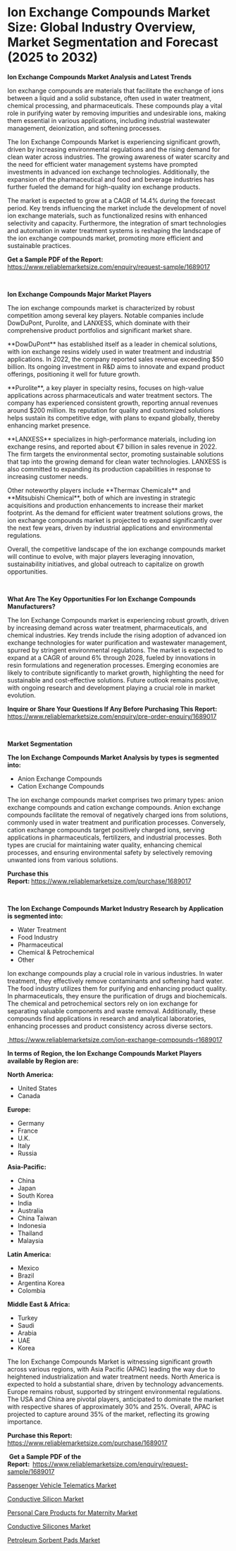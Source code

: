 <p><h1>Ion Exchange Compounds Market Size: Global Industry Overview, Market Segmentation and Forecast (2025 to 2032)</h1></p><p><strong>Ion Exchange Compounds Market Analysis and Latest Trends</strong></p>
<p><p>Ion exchange compounds are materials that facilitate the exchange of ions between a liquid and a solid substance, often used in water treatment, chemical processing, and pharmaceuticals. These compounds play a vital role in purifying water by removing impurities and undesirable ions, making them essential in various applications, including industrial wastewater management, deionization, and softening processes.</p><p>The Ion Exchange Compounds Market is experiencing significant growth, driven by increasing environmental regulations and the rising demand for clean water across industries. The growing awareness of water scarcity and the need for efficient water management systems have prompted investments in advanced ion exchange technologies. Additionally, the expansion of the pharmaceutical and food and beverage industries has further fueled the demand for high-quality ion exchange products.</p><p>The market is expected to grow at a CAGR of 14.4% during the forecast period. Key trends influencing the market include the development of novel ion exchange materials, such as functionalized resins with enhanced selectivity and capacity. Furthermore, the integration of smart technologies and automation in water treatment systems is reshaping the landscape of the ion exchange compounds market, promoting more efficient and sustainable practices.</p></p>
<p><strong>Get a Sample PDF of the Report:&nbsp;</strong> <a href="https://www.reliablemarketsize.com/enquiry/request-sample/1689017?utm_campaign=973&utm_medium=2&utm_source=Github&utm_content=ia&utm_term=06012025&utm_id=ion-exchange-compounds">https://www.reliablemarketsize.com/enquiry/request-sample/1689017</a></p>
<p>&nbsp;</p>
<p><strong>Ion Exchange Compounds Major Market Players</strong></p>
<p><p>The ion exchange compounds market is characterized by robust competition among several key players. Notable companies include DowDuPont, Purolite, and LANXESS, which dominate with their comprehensive product portfolios and significant market share.</p><p>**DowDuPont** has established itself as a leader in chemical solutions, with ion exchange resins widely used in water treatment and industrial applications. In 2022, the company reported sales revenue exceeding $50 billion. Its ongoing investment in R&D aims to innovate and expand product offerings, positioning it well for future growth.</p><p>**Purolite**, a key player in specialty resins, focuses on high-value applications across pharmaceuticals and water treatment sectors. The company has experienced consistent growth, reporting annual revenues around $200 million. Its reputation for quality and customized solutions helps sustain its competitive edge, with plans to expand globally, thereby enhancing market presence.</p><p>**LANXESS** specializes in high-performance materials, including ion exchange resins, and reported about €7 billion in sales revenue in 2022. The firm targets the environmental sector, promoting sustainable solutions that tap into the growing demand for clean water technologies. LANXESS is also committed to expanding its production capabilities in response to increasing customer needs.</p><p>Other noteworthy players include **Thermax Chemicals** and **Mitsubishi Chemical**, both of which are investing in strategic acquisitions and production enhancements to increase their market footprint. As the demand for efficient water treatment solutions grows, the ion exchange compounds market is projected to expand significantly over the next few years, driven by industrial applications and environmental regulations.</p><p>Overall, the competitive landscape of the ion exchange compounds market will continue to evolve, with major players leveraging innovation, sustainability initiatives, and global outreach to capitalize on growth opportunities.</p></p>
<p>&nbsp;</p>
<p><strong>What Are The Key Opportunities For Ion Exchange Compounds Manufacturers?</strong></p>
<p><p>The Ion Exchange Compounds market is experiencing robust growth, driven by increasing demand across water treatment, pharmaceuticals, and chemical industries. Key trends include the rising adoption of advanced ion exchange technologies for water purification and wastewater management, spurred by stringent environmental regulations. The market is expected to expand at a CAGR of around 6% through 2028, fueled by innovations in resin formulations and regeneration processes. Emerging economies are likely to contribute significantly to market growth, highlighting the need for sustainable and cost-effective solutions. Future outlook remains positive, with ongoing research and development playing a crucial role in market evolution.</p></p>
<p><strong>Inquire or Share Your Questions If Any Before Purchasing This Report:</strong> <a href="https://www.reliablemarketsize.com/enquiry/pre-order-enquiry/1689017?utm_campaign=973&utm_medium=2&utm_source=Github&utm_content=ia&utm_term=06012025&utm_id=ion-exchange-compounds">https://www.reliablemarketsize.com/enquiry/pre-order-enquiry/1689017</a></p>
<p>&nbsp;</p>
<p><strong>Market Segmentation</strong></p>
<p><strong>The Ion Exchange Compounds Market Analysis by types is segmented into:</strong></p>
<p><ul><li>Anion Exchange Compounds</li><li>Cation Exchange Compounds</li></ul></p>
<p><p>The ion exchange compounds market comprises two primary types: anion exchange compounds and cation exchange compounds. Anion exchange compounds facilitate the removal of negatively charged ions from solutions, commonly used in water treatment and purification processes. Conversely, cation exchange compounds target positively charged ions, serving applications in pharmaceuticals, fertilizers, and industrial processes. Both types are crucial for maintaining water quality, enhancing chemical processes, and ensuring environmental safety by selectively removing unwanted ions from various solutions.</p></p>
<p><strong>Purchase this Report:&nbsp;</strong><a href="https://www.reliablemarketsize.com/purchase/1689017?utm_campaign=973&utm_medium=2&utm_source=Github&utm_content=ia&utm_term=06012025&utm_id=ion-exchange-compounds">https://www.reliablemarketsize.com/purchase/1689017</a></p>
<p>&nbsp;</p>
<p><strong>The Ion Exchange Compounds Market Industry Research by Application is segmented into:</strong></p>
<p><ul><li>Water Treatment</li><li>Food Industry</li><li>Pharmaceutical</li><li>Chemical & Petrochemical</li><li>Other</li></ul></p>
<p><p>Ion exchange compounds play a crucial role in various industries. In water treatment, they effectively remove contaminants and softening hard water. The food industry utilizes them for purifying and enhancing product quality. In pharmaceuticals, they ensure the purification of drugs and biochemicals. The chemical and petrochemical sectors rely on ion exchange for separating valuable components and waste removal. Additionally, these compounds find applications in research and analytical laboratories, enhancing processes and product consistency across diverse sectors.</p></p>
<p><a href="https://www.reliablemarketsize.com/ion-exchange-compounds-r1689017?utm_campaign=973&utm_medium=2&utm_source=Github&utm_content=ia&utm_term=06012025&utm_id=ion-exchange-compounds">&nbsp;https://www.reliablemarketsize.com/ion-exchange-compounds-r1689017</a></p>
<p><strong>In terms of Region, the Ion Exchange Compounds Market Players available by Region are:</strong></p>
<p>
    <p> <strong> North America: </strong>
        <ul>
            <li>United States</li>
            <li>Canada</li>
        </ul>
        </p> 
    <p> <strong> Europe: </strong>
        <ul>
            <li>Germany</li>
            <li>France</li>
            <li>U.K.</li>
            <li>Italy</li>
            <li>Russia</li>
        </ul>
        </p> 
    <p> <strong> Asia-Pacific: </strong>
        <ul>
            <li>China</li>
            <li>Japan</li>
            <li>South Korea</li>
            <li>India</li>
            <li>Australia</li>
            <li>China Taiwan</li>
            <li>Indonesia</li>
            <li>Thailand</li>
            <li>Malaysia</li>
        </ul>
        </p> 
    <p> <strong> Latin America: </strong>
        <ul>
            <li>Mexico</li>
            <li>Brazil</li>
            <li>Argentina Korea</li>
            <li>Colombia</li>
        </ul>
        </p> 
    <p> <strong> Middle East & Africa: </strong>
        <ul>
            <li>Turkey</li>
            <li>Saudi</li>
            <li>Arabia</li>
            <li>UAE</li>
            <li>Korea</li>
        </ul>
    </p>
    </p>
<p><p>The Ion Exchange Compounds Market is witnessing significant growth across various regions, with Asia Pacific (APAC) leading the way due to heightened industrialization and water treatment needs. North America is expected to hold a substantial share, driven by technology advancements. Europe remains robust, supported by stringent environmental regulations. The USA and China are pivotal players, anticipated to dominate the market with respective shares of approximately 30% and 25%. Overall, APAC is projected to capture around 35% of the market, reflecting its growing importance.</p></p>
<p><strong>Purchase this Report: </strong><a href="https://www.reliablemarketsize.com/purchase/1689017?utm_campaign=973&utm_medium=2&utm_source=Github&utm_content=ia&utm_term=06012025&utm_id=ion-exchange-compounds">https://www.reliablemarketsize.com/purchase/1689017</a></p>
<p>&nbsp;<strong>Get a Sample PDF of the Report:&nbsp;&nbsp;</strong><a href="https://www.reliablemarketsize.com/enquiry/request-sample/1689017?utm_campaign=973&utm_medium=2&utm_source=Github&utm_content=ia&utm_term=06012025&utm_id=ion-exchange-compounds">https://www.reliablemarketsize.com/enquiry/request-sample/1689017</a></p>
<p><strong></strong></p>
<p><p><a href="https://www.linkedin.com/pulse/passenger-vehicle-telematics-market-report-projected-71-cagr-uxd9c?utm_campaign=973&utm_medium=2&utm_source=Github&utm_content=ia&utm_term=06012025&utm_id=ion-exchange-compounds">Passenger Vehicle Telematics Market</a></p><p><a href="https://github.com/darenph8er/Market-Research-Report-List-1/blob/main/conductive-silicon-market.md?utm_campaign=973&utm_medium=2&utm_source=Github&utm_content=ia&utm_term=06012025&utm_id=ion-exchange-compounds">Conductive Silicon Market</a></p><p><a href="https://www.linkedin.com/pulse/providing-industry-analysis-andforecasts-between-2025-2032-mdjjc?utm_campaign=973&utm_medium=2&utm_source=Github&utm_content=ia&utm_term=06012025&utm_id=ion-exchange-compounds">Personal Care Products for Maternity Market</a></p><p><a href="https://github.com/ElviraLeka1962/Market-Research-Report-List-1/blob/main/conductive-silicones-market.md?utm_campaign=973&utm_medium=2&utm_source=Github&utm_content=ia&utm_term=06012025&utm_id=ion-exchange-compounds">Conductive Silicones Market</a></p><p><a href="https://www.linkedin.com/pulse/petroleum-sorbent-pads-market-size-cagr-61-forecast-highlighting-fcadf?utm_campaign=973&utm_medium=2&utm_source=Github&utm_content=ia&utm_term=06012025&utm_id=ion-exchange-compounds">Petroleum Sorbent Pads Market</a></p></p>